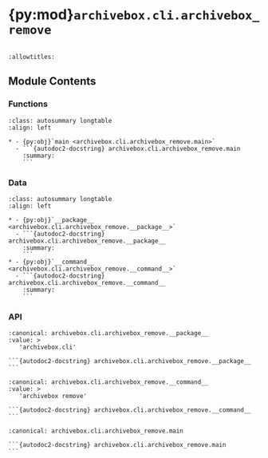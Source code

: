 # {py:mod}`archivebox.cli.archivebox_remove`

```{py:module} archivebox.cli.archivebox_remove
```

```{autodoc2-docstring} archivebox.cli.archivebox_remove
:allowtitles:
```

## Module Contents

### Functions

````{list-table}
:class: autosummary longtable
:align: left

* - {py:obj}`main <archivebox.cli.archivebox_remove.main>`
  - ```{autodoc2-docstring} archivebox.cli.archivebox_remove.main
    :summary:
    ```
````

### Data

````{list-table}
:class: autosummary longtable
:align: left

* - {py:obj}`__package__ <archivebox.cli.archivebox_remove.__package__>`
  - ```{autodoc2-docstring} archivebox.cli.archivebox_remove.__package__
    :summary:
    ```
* - {py:obj}`__command__ <archivebox.cli.archivebox_remove.__command__>`
  - ```{autodoc2-docstring} archivebox.cli.archivebox_remove.__command__
    :summary:
    ```
````

### API

````{py:data} __package__
:canonical: archivebox.cli.archivebox_remove.__package__
:value: >
   'archivebox.cli'

```{autodoc2-docstring} archivebox.cli.archivebox_remove.__package__
```

````

````{py:data} __command__
:canonical: archivebox.cli.archivebox_remove.__command__
:value: >
   'archivebox remove'

```{autodoc2-docstring} archivebox.cli.archivebox_remove.__command__
```

````

````{py:function} main(args: typing.Optional[typing.List[str]] = None, stdin: typing.Optional[typing.IO] = None, pwd: typing.Optional[str] = None) -> None
:canonical: archivebox.cli.archivebox_remove.main

```{autodoc2-docstring} archivebox.cli.archivebox_remove.main
```
````
